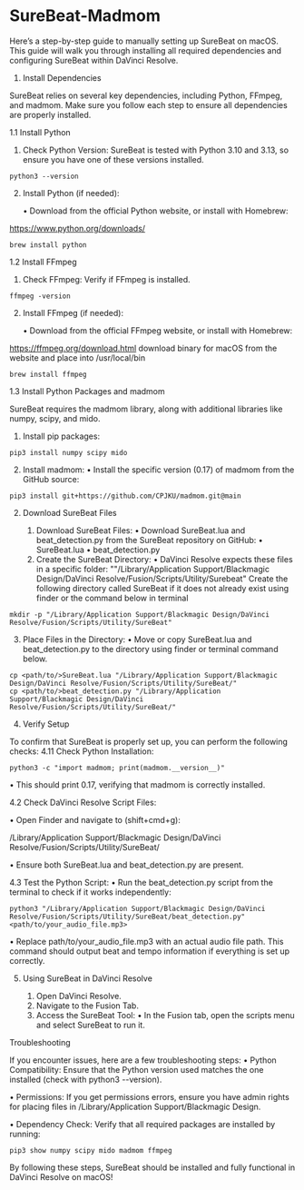 # SureBeat-Madmom

Here’s a step-by-step guide to manually setting up SureBeat on macOS.
This guide will walk you through installing all required dependencies and configuring SureBeat within DaVinci Resolve.

1. Install Dependencies

SureBeat relies on several key dependencies, including Python, FFmpeg, and madmom. Make sure you follow each step to ensure all dependencies are properly installed.

1.1 Install Python

1.	Check Python Version: SureBeat is tested with Python 3.10 and 3.13, so ensure you have one of these versions installed.
```
python3 --version
```

2.	Install Python (if needed):
   
   	•	Download from the official Python website, or install with Homebrew:

https://www.python.org/downloads/
```
brew install python
```

1.2 Install FFmpeg

1.	Check FFmpeg: Verify if FFmpeg is installed.
   
```
ffmpeg -version
```

2.	Install FFmpeg (if needed):
   
	•	Download from the official FFmpeg website, or install with Homebrew:
 
https://ffmpeg.org/download.html download binary for macOS from the website and place into /usr/local/bin

```
brew install ffmpeg
```

1.3 Install Python Packages and madmom

SureBeat requires the madmom library, along with additional libraries like numpy, scipy, and mido.
1.	Install pip packages:
   
```
pip3 install numpy scipy mido
```

2.	Install madmom:
	•	Install the specific version (0.17) of madmom from the GitHub source:
```
pip3 install git+https://github.com/CPJKU/madmom.git@main
```

2. Download SureBeat Files

	1.	Download SureBeat Files:
	•	Download SureBeat.lua and beat_detection.py from the SureBeat repository on GitHub:
	•	SureBeat.lua
	•	beat_detection.py
	2.	Create the SureBeat Directory:
	•	DaVinci Resolve expects these files in a specific folder: ""/Library/Application Support/Blackmagic Design/DaVinci Resolve/Fusion/Scripts/Utility/Surebeat"
		Create the following directory called SureBeat if it does not already exist using finder or the command below in terminal 

```
mkdir -p "/Library/Application Support/Blackmagic Design/DaVinci Resolve/Fusion/Scripts/Utility/SureBeat"
```
3.	Place Files in the Directory:
	•	Move or copy SureBeat.lua and beat_detection.py to the directory using finder or terminal command below.
 
```
cp <path/to/>SureBeat.lua "/Library/Application Support/Blackmagic Design/DaVinci Resolve/Fusion/Scripts/Utility/SureBeat/"
cp <path/to/>beat_detection.py "/Library/Application Support/Blackmagic Design/DaVinci Resolve/Fusion/Scripts/Utility/SureBeat/"
```
4. Verify Setup

To confirm that SureBeat is properly set up, you can perform the following checks:
	4.11	Check Python Installation:
```
python3 -c "import madmom; print(madmom.__version__)"
```
•	This should print 0.17, verifying that madmom is correctly installed.


4.2	Check DaVinci Resolve Script Files:

•	Open Finder and navigate to (shift+cmd+g):

/Library/Application Support/Blackmagic Design/DaVinci Resolve/Fusion/Scripts/Utility/SureBeat/


•	Ensure both SureBeat.lua and beat_detection.py are present.

4.3	Test the Python Script:
	•	Run the beat_detection.py script from the terminal to check if it works independently:
```
python3 "/Library/Application Support/Blackmagic Design/DaVinci Resolve/Fusion/Scripts/Utility/SureBeat/beat_detection.py" <path/to/your_audio_file.mp3>
```
•	Replace path/to/your_audio_file.mp3 with an actual audio file path. This command should output beat and tempo information if everything is set up correctly.
 

5. Using SureBeat in DaVinci Resolve

	1.	Open DaVinci Resolve.
	2.	Navigate to the Fusion Tab.
	3.	Access the SureBeat Tool:
	•	In the Fusion tab, open the scripts menu and select SureBeat to run it.

Troubleshooting

If you encounter issues, here are a few troubleshooting steps:
•	Python Compatibility: Ensure that the Python version used matches the one installed (check with python3 --version).
 
•	Permissions: If you get permissions errors, ensure you have admin rights for placing files in /Library/Application Support/Blackmagic Design.

•	Dependency Check: Verify that all required packages are installed by running:

```
pip3 show numpy scipy mido madmom ffmpeg
```

By following these steps, SureBeat should be installed and fully functional in DaVinci Resolve on macOS!
